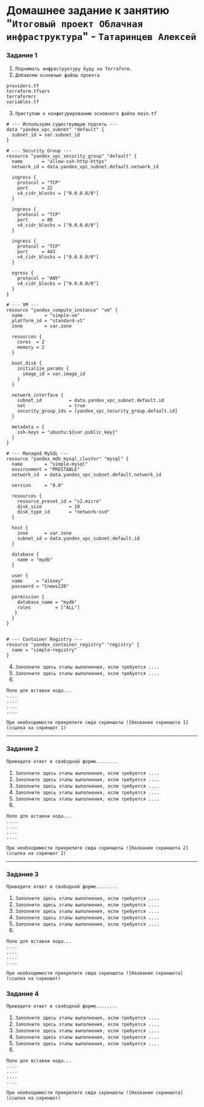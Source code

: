 # Домашнее задание к занятию "`Итоговый проект Облачная инфраструктура`" - `Татаринцев Алексей`


### Задание 1


1. `Поднимать инфраструктуру буду на Terraform.`
2. `Добавляю основные файлы проекта `

```
providers.tf
terraform.tfvars
terraformrc
variables.tf
```
3. `Приступаю к конфигурированию основного файла main.tf`

```
# --- Используем существующую подсеть ---
data "yandex_vpc_subnet" "default" {
  subnet_id = var.subnet_id
}

# --- Security Group ---
resource "yandex_vpc_security_group" "default" {
  name       = "allow-ssh-http-https"
  network_id = data.yandex_vpc_subnet.default.network_id

  ingress {
    protocol = "TCP"
    port     = 22
    v4_cidr_blocks = ["0.0.0.0/0"]
  }

  ingress {
    protocol = "TCP"
    port     = 80
    v4_cidr_blocks = ["0.0.0.0/0"]
  }

  ingress {
    protocol = "TCP"
    port     = 443
    v4_cidr_blocks = ["0.0.0.0/0"]
  }

  egress {
    protocol = "ANY"
    v4_cidr_blocks = ["0.0.0.0/0"]
  }
}

# --- VM ---
resource "yandex_compute_instance" "vm" {
  name        = "simple-vm"
  platform_id = "standard-v1"
  zone        = var.zone

  resources {
    cores  = 2
    memory = 2
  }

  boot_disk {
    initialize_params {
      image_id = var.image_id
    }
  }

  network_interface {
    subnet_id          = data.yandex_vpc_subnet.default.id
    nat                = true
    security_group_ids = [yandex_vpc_security_group.default.id]
  }

  metadata = {
    ssh-keys = "ubuntu:${var.public_key}"
  }
}

# --- Managed MySQL ---
resource "yandex_mdb_mysql_cluster" "mysql" {
  name        = "simple-mysql"
  environment = "PRESTABLE"
  network_id  = data.yandex_vpc_subnet.default.network_id

  version     = "8.0"  

  resources {
    resource_preset_id = "s2.micro"
    disk_size          = 10
    disk_type_id       = "network-ssd"
  }

  host {
    zone      = var.zone
    subnet_id = data.yandex_vpc_subnet.default.id
  }

  database {
    name = "mydb"
  }

  user {
  name     = "alexey"
  password = "Cnews220"

  permission {
    database_name = "mydb"
    roles         = ["ALL"]
   }
  }
}


# --- Container Registry ---
resource "yandex_container_registry" "registry" {
  name = "simple-registry"
}

```
4. `Заполните здесь этапы выполнения, если требуется ....`
5. `Заполните здесь этапы выполнения, если требуется ....`
6. 

```
Поле для вставки кода...
....
....
....
....
```

`При необходимости прикрепитe сюда скриншоты
![Название скриншота 1](ссылка на скриншот 1)`


---

### Задание 2

`Приведите ответ в свободной форме........`

1. `Заполните здесь этапы выполнения, если требуется ....`
2. `Заполните здесь этапы выполнения, если требуется ....`
3. `Заполните здесь этапы выполнения, если требуется ....`
4. `Заполните здесь этапы выполнения, если требуется ....`
5. `Заполните здесь этапы выполнения, если требуется ....`
6. 

```
Поле для вставки кода...
....
....
....
....
```

`При необходимости прикрепитe сюда скриншоты
![Название скриншота 2](ссылка на скриншот 2)`


---

### Задание 3

`Приведите ответ в свободной форме........`

1. `Заполните здесь этапы выполнения, если требуется ....`
2. `Заполните здесь этапы выполнения, если требуется ....`
3. `Заполните здесь этапы выполнения, если требуется ....`
4. `Заполните здесь этапы выполнения, если требуется ....`
5. `Заполните здесь этапы выполнения, если требуется ....`
6. 

```
Поле для вставки кода...
....
....
....
....
```

`При необходимости прикрепитe сюда скриншоты
![Название скриншота](ссылка на скриншот)`

### Задание 4

`Приведите ответ в свободной форме........`

1. `Заполните здесь этапы выполнения, если требуется ....`
2. `Заполните здесь этапы выполнения, если требуется ....`
3. `Заполните здесь этапы выполнения, если требуется ....`
4. `Заполните здесь этапы выполнения, если требуется ....`
5. `Заполните здесь этапы выполнения, если требуется ....`
6. 

```
Поле для вставки кода...
....
....
....
....
```

`При необходимости прикрепитe сюда скриншоты
![Название скриншота](ссылка на скриншот)`
